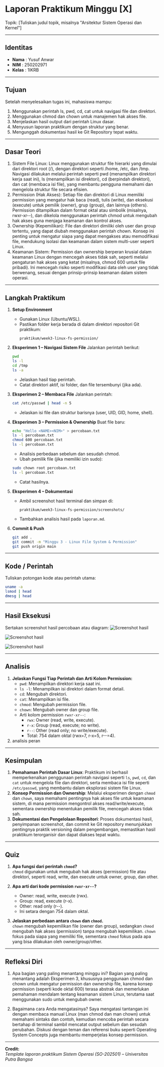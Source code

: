
# Laporan Praktikum Minggu [X]
Topik: [Tuliskan judul topik, misalnya "Arsitektur Sistem Operasi dan Kernel"]

---

## Identitas
- **Nama**  : Yusuf Anwar
- **NIM**   : 250202971
- **Kelas** : 1IKRB

---

## Tujuan
Setelah menyelesaikan tugas ini, mahasiswa mampu:

1. Menggunakan perintah ls, pwd, cd, cat untuk navigasi file dan direktori.
2. Menggunakan chmod dan chown untuk manajemen hak akses file.
3. Menjelaskan hasil output dari perintah Linux dasar.
4. Menyusun laporan praktikum dengan struktur yang benar.
5. Mengunggah dokumentasi hasil ke Git Repository tepat waktu.
---

## Dasar Teori
1. Sistem File Linux: Linux menggunakan struktur file hierarki yang dimulai dari direktori root (/), dengan direktori seperti /home, /etc, dan /tmp. Navigasi dilakukan melalui perintah seperti pwd (menampilkan direktori kerja saat ini), ls (menampilkan isi direktori), cd (berpindah direktori), dan cat (membaca isi file), yang membantu pengguna memahami dan mengelola struktur file secara efisien.
2. Permission (Hak Akses): Setiap file dan direktori di Linux memiliki permission yang mengatur hak baca (read), tulis (write), dan eksekusi (execute) untuk pemilik (owner), grup (group), dan lainnya (others). Permission ditampilkan dalam format oktal atau simbolik (misalnya, rwxr-xr--), dan dikelola menggunakan perintah chmod untuk mengubah hak akses guna menjaga keamanan dan kontrol akses.
3. Ownership (Kepemilikan): File dan direktori dimiliki oleh user dan group tertentu, yang dapat diubah menggunakan perintah chown. Konsep ini penting untuk mengatur siapa yang dapat mengakses atau memodifikasi file, mendukung isolasi dan keamanan dalam sistem multi-user seperti Linux.
4. Keamanan Sistem: Permission dan ownership berperan krusial dalam keamanan Linux dengan mencegah akses tidak sah, seperti melalui pengaturan hak akses yang ketat (misalnya, chmod 600 untuk file pribadi). Ini mencegah risiko seperti modifikasi data oleh user yang tidak berwenang, sesuai dengan prinsip-prinsip keamanan dalam sistem operasi.

---

## Langkah Praktikum
1. **Setup Environment**
   - Gunakan Linux (Ubuntu/WSL).
   - Pastikan folder kerja berada di dalam direktori repositori Git praktikum:
     ```
     praktikum/week3-linux-fs-permission/
     ```

2. **Eksperimen 1 – Navigasi Sistem File**
   Jalankan perintah berikut:
   ```bash
   pwd
   ls -l
   cd /tmp
   ls -a
   ```
   - Jelaskan hasil tiap perintah.
   - Catat direktori aktif, isi folder, dan file tersembunyi (jika ada).

3. **Eksperimen 2 – Membaca File**
   Jalankan perintah:
   ```bash
   cat /etc/passwd | head -n 5
   ```
   - Jelaskan isi file dan struktur barisnya (user, UID, GID, home, shell).

4. **Eksperimen 3 – Permission & Ownership**
   Buat file baru:
   ```bash
   echo "Hello <NAME><NIM>" > percobaan.txt
   ls -l percobaan.txt
   chmod 600 percobaan.txt
   ls -l percobaan.txt
   ```
   - Analisis perbedaan sebelum dan sesudah chmod.  
   - Ubah pemilik file (jika memiliki izin sudo):
   ```bash
   sudo chown root percobaan.txt
   ls -l percobaan.txt
   ```
   - Catat hasilnya.

5. **Eksperimen 4 – Dokumentasi**
   - Ambil screenshot hasil terminal dan simpan di:
     ```
     praktikum/week3-linux-fs-permission/screenshots/
     ```
   - Tambahkan analisis hasil pada `laporan.md`.

6. **Commit & Push**
   ```bash
   git add .
   git commit -m "Minggu 3 - Linux File System & Permission"
   git push origin main
   ```

---

## Kode / Perintah
Tuliskan potongan kode atau perintah utama:
```bash
uname -a
lsmod | head
dmesg | head
```

---

## Hasil Eksekusi
Sertakan screenshot hasil percobaan atau diagram:
![Screenshot hasil](screenshots/linuxfs.png)

![Screenshot hasil](screenshots/linuxfs1.png)

![Screenshot hasil](screenshots/linuxfs3.png)

---

## Analisis
1. **Jelaskan Fungsi Tiap Perintah dan Arti Kolom Permission:**
   - `pwd`: Menampilkan direktori kerja saat ini.
   - `ls -l`: Menampilkan isi direktori dalam format detail.
   - `cd`: Mengubah direktori.
   - `cat`: Menampilkan isi file.
   - `chmod`: Mengubah permission file.
   - `chown`: Mengubah owner dan group file.
   - Arti kolom permission `rwxr-xr--`:
     - `rwx`: Owner (read, write, execute).
     - `r-x`: Group (read, execute; no write).
     - `r--`: Other (read only; no write/execute).
     - Total: 754 dalam oktal (rwx=7, r-x=5, r--=4).
2. analisis peran
   

---

## Kesimpulan
1. **Pemahaman Perintah Dasar Linux**: Praktikum ini berhasil memperkenalkan penggunaan perintah navigasi seperti `ls`, `pwd`, `cd`, dan `cat` untuk mengelola file dan direktori, serta membaca isi file seperti `/etc/passwd`, yang membantu dalam eksplorasi sistem file Linux.
2. **Konsep Permission dan Ownership**: Melalui eksperimen dengan `chmod` dan `chown`, saya memahami pentingnya hak akses file untuk keamanan sistem, di mana permission mengontrol akses read/write/execute, sementara ownership menentukan pemilik file, mencegah akses tidak sah.
3. **Dokumentasi dan Pengelolaan Repositori**: Proses dokumentasi hasil, penyimpanan screenshot, dan commit ke Git repository menunjukkan pentingnya praktik versioning dalam pengembangan, memastikan hasil praktikum terorganisir dan dapat diakses tepat waktu.
   
---

## Quiz
1. **Apa fungsi dari perintah `chmod`?**  
   `chmod` digunakan untuk mengubah hak akses (permission) file atau direktori, seperti read, write, dan execute untuk owner, group, dan other.

2. **Apa arti dari kode permission `rwxr-xr--`?**  
   - Owner: read, write, execute (rwx).  
   - Group: read, execute (r-x).  
   - Other: read only (r--).  
   - Ini setara dengan 754 dalam oktal.

3. **Jelaskan perbedaan antara `chown` dan `chmod`.**  
   `chown` mengubah kepemilikan file (owner dan group), sedangkan `chmod` mengubah hak akses (permission) tanpa mengubah kepemilikan. `chown` fokus pada siapa yang memiliki file, sementara `chmod` fokus pada apa yang bisa dilakukan oleh owner/group/other.

---

## Refleksi Diri
1. Apa bagian yang paling menantang minggu ini?
Bagian yang paling menantang adalah Eksperimen 3, khususnya penggunaan chmod dan chown untuk mengatur permission dan ownership file, karena konsep permission (seperti kode oktal 600) terasa abstrak dan memerlukan pemahaman mendalam tentang keamanan sistem Linux, terutama saat menggunakan sudo untuk mengubah owner.

2. Bagaimana cara Anda mengatasinya?
Saya mengatasi tantangan ini dengan membaca manual Linux (man chmod dan man chown) untuk memahami sintaks dan contoh, kemudian mencoba perintah secara bertahap di terminal sambil mencatat output sebelum dan sesudah perubahan. Diskusi dengan teman dan referensi buku seperti Operating System Concepts juga membantu memperjelas konsep permission.
---

**Credit:**  
_Template laporan praktikum Sistem Operasi (SO-202501) – Universitas Putra Bangsa_

